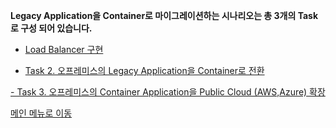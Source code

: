 **Legacy Application을 Container로 마이그레이션하는 시나리오는 총 3개의 Task로 구성 되어 있습니다.** 

 - [Load Balancer 구현](https://github.com/netappkr/NDX_Handsonworkshop-/blob/master/containerization/Loadbalancer.md)
 
 - [Task 2. 오프레미스의 Legacy Application을 Container로 전환](https://github.com/netappkr/NDX_Handsonworkshop-/blob/master/containerization/OnPremcontainer.md) 
 
 [- Task 3. 오프레미스의 Container Application을 Public Cloud (AWS,Azure) 확장](https://github.com/netappkr/NDX_Handsonworkshop-/blob/master/containerization/ContainerinMultiCloud.md) 

[메인 메뉴로 이동](https://github.com/netappkr/NDX_Handsonworkshop-/)
<!--stackedit_data:
eyJoaXN0b3J5IjpbLTQxMjU3MzQ5MCwtMTUzNTY1MDQ3MCwtMT
M5NDIxOTc0NSwyNTIzMzM0OV19
-->